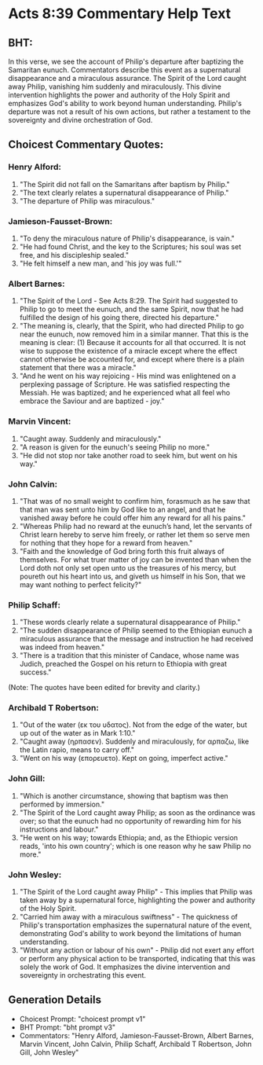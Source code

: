 # Acts 8:39 Commentary Help Text

## BHT:
In this verse, we see the account of Philip's departure after baptizing the Samaritan eunuch. Commentators describe this event as a supernatural disappearance and a miraculous assurance. The Spirit of the Lord caught away Philip, vanishing him suddenly and miraculously. This divine intervention highlights the power and authority of the Holy Spirit and emphasizes God's ability to work beyond human understanding. Philip's departure was not a result of his own actions, but rather a testament to the sovereignty and divine orchestration of God.

## Choicest Commentary Quotes:
### Henry Alford:
1. "The Spirit did not fall on the Samaritans after baptism by Philip."
2. "The text clearly relates a supernatural disappearance of Philip."
3. "The departure of Philip was miraculous."

### Jamieson-Fausset-Brown:
1. "To deny the miraculous nature of Philip's disappearance, is vain."
2. "He had found Christ, and the key to the Scriptures; his soul was set free, and his discipleship sealed."
3. "He felt himself a new man, and 'his joy was full.'"

### Albert Barnes:
1. "The Spirit of the Lord - See Acts 8:29. The Spirit had suggested to Philip to go to meet the eunuch, and the same Spirit, now that he had fulfilled the design of his going there, directed his departure."
2. "The meaning is, clearly, that the Spirit, who had directed Philip to go near the eunuch, now removed him in a similar manner. That this is the meaning is clear: (1) Because it accounts for all that occurred. It is not wise to suppose the existence of a miracle except where the effect cannot otherwise be accounted for, and except where there is a plain statement that there was a miracle."
3. "And he went on his way rejoicing - His mind was enlightened on a perplexing passage of Scripture. He was satisfied respecting the Messiah. He was baptized; and he experienced what all feel who embrace the Saviour and are baptized - joy."

### Marvin Vincent:
1. "Caught away. Suddenly and miraculously."
2. "A reason is given for the eunuch's seeing Philip no more."
3. "He did not stop nor take another road to seek him, but went on his way."

### John Calvin:
1. "That was of no small weight to confirm him, forasmuch as he saw that that man was sent unto him by God like to an angel, and that he vanished away before he could offer him any reward for all his pains." 
2. "Whereas Philip had no reward at the eunuch’s hand, let the servants of Christ learn hereby to serve him freely, or rather let them so serve men for nothing that they hope for a reward from heaven." 
3. "Faith and the knowledge of God bring forth this fruit always of themselves. For what truer matter of joy can be invented than when the Lord doth not only set open unto us the treasures of his mercy, but poureth out his heart into us, and giveth us himself in his Son, that we may want nothing to perfect felicity?"

### Philip Schaff:
1. "These words clearly relate a supernatural disappearance of Philip."
2. "The sudden disappearance of Philip seemed to the Ethiopian eunuch a miraculous assurance that the message and instruction he had received was indeed from heaven."
3. "There is a tradition that this minister of Candace, whose name was Judich, preached the Gospel on his return to Ethiopia with great success."

(Note: The quotes have been edited for brevity and clarity.)

### Archibald T Robertson:
1. "Out of the water (εκ του υδατος). Not from the edge of the water, but up out of the water as in Mark 1:10."
2. "Caught away (ηρπασεν). Suddenly and miraculously, for αρπαζω, like the Latin rapio, means to carry off."
3. "Went on his way (επορευετο). Kept on going, imperfect active."

### John Gill:
1. "Which is another circumstance, showing that baptism was then performed by immersion."
2. "The Spirit of the Lord caught away Philip; as soon as the ordinance was over; so that the eunuch had no opportunity of rewarding him for his instructions and labour."
3. "He went on his way; towards Ethiopia; and, as the Ethiopic version reads, 'into his own country'; which is one reason why he saw Philip no more."

### John Wesley:
1. "The Spirit of the Lord caught away Philip" - This implies that Philip was taken away by a supernatural force, highlighting the power and authority of the Holy Spirit.
2. "Carried him away with a miraculous swiftness" - The quickness of Philip's transportation emphasizes the supernatural nature of the event, demonstrating God's ability to work beyond the limitations of human understanding.
3. "Without any action or labour of his own" - Philip did not exert any effort or perform any physical action to be transported, indicating that this was solely the work of God. It emphasizes the divine intervention and sovereignty in orchestrating this event.


## Generation Details
- Choicest Prompt: "choicest prompt v1"
- BHT Prompt: "bht prompt v3"
- Commentators: "Henry Alford, Jamieson-Fausset-Brown, Albert Barnes, Marvin Vincent, John Calvin, Philip Schaff, Archibald T Robertson, John Gill, John Wesley"
